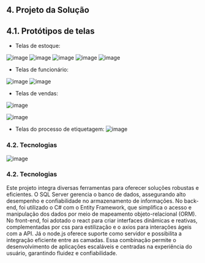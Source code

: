 ## 4. Projeto da Solução

## 4.1. Protótipos de telas

 - Telas de estoque:

![image](https://github.com/user-attachments/assets/9502f414-e9a6-4502-ba69-236b1722f7d4)
![image](https://github.com/user-attachments/assets/46e8737e-286b-4808-8e8e-f38298bf6966)
![image](https://github.com/user-attachments/assets/0290497e-da7f-424c-869e-0e3cd7993aa5)
![image](https://github.com/user-attachments/assets/2177f451-792e-486f-923f-ba3750cd31e4)
![image](https://github.com/user-attachments/assets/ad3aade5-b52b-47ae-ab97-f287887f4c6b)

 - Telas de funcionário:

![image](https://github.com/user-attachments/assets/4c0c1903-e3f2-40a7-b13f-60a707a652e3)
![image](https://github.com/user-attachments/assets/ca506d7a-1a0b-45f4-8f5d-cf7e54fad843)

 - Telas de vendas:

![image](https://github.com/user-attachments/assets/828eeec3-04b9-4385-9c5e-f804e7029d58)

![image](https://github.com/user-attachments/assets/b68a4e7e-6906-4882-b6a9-ad5eb65bbaf1)

 - Telas do processo de etiquetagem:
![image](https://github.com/user-attachments/assets/9be952a3-d7b5-401c-9b3d-3b1ceda52c35)

### 4.2. Tecnologias

![image](https://github.com/user-attachments/assets/563d50c9-9981-4a05-93f4-4a9099982e58)

### 4.2. Tecnologias

Este projeto integra diversas ferramentas para oferecer soluções robustas e eficientes. O SQL Server gerencia o banco de dados, assegurando alto desempenho e confiabilidade no armazenamento de informações. No back-end, foi utilizado o C# com o Entity Framework, que simplifica o acesso e manipulação dos dados por meio de mapeamento objeto-relacional (ORM). No front-end, foi adotado o react para criar interfaces dinâmicas e reativas, complementadas por css para estilização e o axios para interações ágeis com a API. Já o node.js oferece suporte como servidor e possibilita a integração eficiente entre as camadas. Essa combinação permite o desenvolvimento de aplicações escaláveis e centradas na experiência do usuário, garantindo fluidez e confiabilidade.

